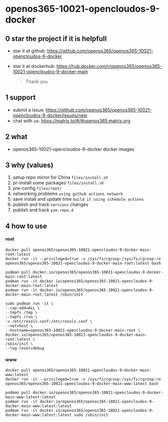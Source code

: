 # openos365-10021-opencloudos-9-docker

## 0 star the project if it is helpfull

* star it at github: https://github.com/openos365/openos365-10021-opencloudos-9-docker
* star it at dockerhub: https://hub.docker.com/r/openos365/openos365-10021-opencloudos-9-docker-main

  > Thank you

## 1 support

* submit a issue: https://github.com/openos365/openos365-10021-opencloudos-9-docker/issues/new
* chat with us: https://matrix.to/#/#openos365:matrix.org

## 2 what

* openos365-10021-opencloudos-9-docker docker images
  
## 3 why (values)

1. setup repo mirror for China `files/install.sh`
1. pr-install some packages `files/install.sh`
1. pre-config `files/root/`
1. networking problems `using github actions network`
1. save install and update time `build it using schedule actions`
1. publish and track `versions` changes
1. publish and track `yum.repo.d`

## 4 how to use

#### root
```
docker pull openos365/openos365-10021-opencloudos-9-docker-main-root:latest
docker run -it --privileged=true -v /sys/fs/cgroup:/sys/fs/cgroup:ro openos365/openos365-10021-opencloudos-9-docker-main-root:latest bash

podman pull docker.io/openos365/openos365-10021-opencloudos-9-docker-main-root:latest
podman run -it docker.io/openos365/openos365-10021-opencloudos-9-docker-main-root:latest
podman run -it docker.io/openos365/openos365-10021-opencloudos-9-docker-main-root:latest /sbin/init

sudo podman run -it \
--cap-add=ALL \
--tmpfs /tmp \
--tmpfs /run \
-v /etc/resolv.conf:/etc/resolv.conf \
--net=host \
--hostname=openos365-10021-opencloudos-9-docker-main-root \
docker.io/openos365/openos365-10021-opencloudos-9-docker-main-root:latest \
/sbin/init \
--log-level=debug

```
#### www

```
docker pull openos365/openos365-10021-opencloudos-9-docker-main-www:latest
docker run -it --privileged=true -v /sys/fs/cgroup:/sys/fs/cgroup:ro openos365/openos365-10021-opencloudos-9-docker-main-www:latest bash

podman pull docker.io/openos365/openos365-10021-opencloudos-9-docker-main-www:latest:latest
podman run -it docker.io/openos365/openos365-10021-opencloudos-9-docker-main-www:latest:latest
podman run -it docker.io/openos365/openos365-10021-opencloudos-9-docker-main-www:latest:latest sudo /sbin/init
```
